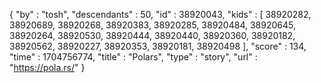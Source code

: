 {
  "by" : "tosh",
  "descendants" : 50,
  "id" : 38920043,
  "kids" : [ 38920282, 38920689, 38920268, 38920383, 38920285, 38920484, 38920645, 38920264, 38920530, 38920444, 38920440, 38920360, 38920182, 38920562, 38920227, 38920353, 38920181, 38920498 ],
  "score" : 134,
  "time" : 1704756774,
  "title" : "Polars",
  "type" : "story",
  "url" : "https://pola.rs/"
}
